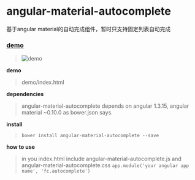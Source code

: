 # angular-material-autocomplete
基于angular material的自动完成组件，暂时只支持固定列表自动完成

### [demo](http://blog.0xfc.cn/2015/11/30/autocomplete/) ###
> ![demo](http://7xl1b4.com1.z0.glb.clouddn.com/auto-complete.png)

**demo**

> demo/index.html

**dependencies**
> angular-material-autocomplete depends on angular 1.3.15, angular material ~0.10.0 as bower.json says.

**install**
> `bower install angular-material-autocomplete --save`

**how to use**

> in you index.html include angular-material-autocomplete.js and angular-material-autocomplete.css
> `app.module('your angular app name', 'fc.autocomplete')`